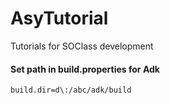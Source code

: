 # AsyTutorial
Tutorials for SOClass development

#### Set path in build.properties for Adk
`build.dir=d\:/abc/adk/build`
